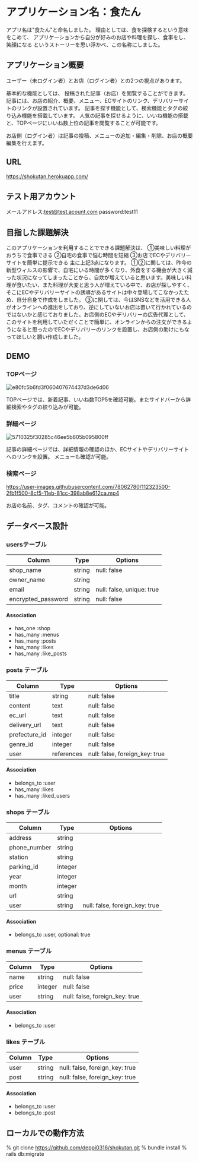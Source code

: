# アプリケーション名：食たん

アプリ名は"食たん"と命名しました。
理由としては、食を探検するという意味をこめて、
アプリケーションから自分が好みのお店や料理を探し、食事をし、笑顔になる
というストーリーを思い浮かべ、この名称にしました。

## アプリケーション概要

ユーザー（未ログイン者）とお店（ログイン者）との2つの視点があります。

基本的な機能としては、
投稿された記事（お店）を閲覧することができます。
記事には、お店の紹介、概要、メニュー、ECサイトのリンク、デリバリーサイトのリンクが設置されています。
記事を探す機能として、検索機能とタグの絞り込み機能を搭載しています。
人気の記事を探せるように、いいね機能の搭載と、TOPページにいいね数上位の記事を閲覧することが可能です。

お店側（ログイン者）は記事の投稿、メニューの追加・編集・削除、お店の概要編集を行えます。

## URL

https://shokutan.herokuapp.com/

## テスト用アカウント

メールアドレス:test@test.acount.com
password:test11

## 目指した課題解決
このアプリケーションを利用することでできる課題解決は、
①美味しい料理がおうちで食事できる
②自宅の食事で悩む時間を短縮
③お店でECやデリバリーサイトを簡単に提示できる
主に上記3点になります。
①②に関しては、昨今の新型ウィルスの影響で、自宅にいる時間が多くなり、外食をする機会が大きく減った状況になってしまったことから、自炊が増えていると思います。美味しい料理が食いたい、また料理が大変と思う人が増えている中で、お店が探しやすく、そこにECやデリバリーサイトの誘導があるサイトは中々登場してこなかったため、自分自身で作成をしました。
③に関しては、今はSNSなどを活用できる人がオンラインへの進出をしており、逆にしていないお店は置いて行かれているのではないかと感じておりました。お店側のECやデリバリーの広告代理として、このサイトを利用していただくことで簡単に、オンラインからの注文ができるようになると思ったのでECやデリバリーのリンクを設置し、お店側の助けにもなってほしいと願い作成しました。

## DEMO

### TOPページ
![e80fc5b6fd3f060407674437d3de6d06](https://user-images.githubusercontent.com/78062780/112323492-2de83180-8cf5-11eb-8801-e0aee6757827.jpeg)

TOPページでは、新着記事、いいね数TOP5を確認可能。またサイドバーから詳細検索やタグの絞り込みが可能。

### 詳細ページ
![5710325f30285c46ee5b605b095800ff](https://user-images.githubusercontent.com/78062780/112323499-2f195e80-8cf5-11eb-9e90-56a5660ccb4d.jpeg)

記事の詳細ページでは、詳細情報の確認のほか、ECサイトやデリバリーサイトへのリンクを設置。
メニューも確認が可能。

### 検索ページ
https://user-images.githubusercontent.com/78062780/112323500-2fb1f500-8cf5-11eb-81cc-398ab8e612ca.mp4

お店の名前、タグ、コメントの確認が可能。


## データベース設計

### usersテーブル

| Column             | Type       | Options                    |
| ------------------ | ---------- | -------------------------- |
| shop_name          | string     | null: false                |
| owner_name         | string     |                            |
| email              | string     | null: false, unique: true  |
| encrypted_password | string     | null: false                |

#### Association

- has_one :shop
- has_many :menus
- has_many :posts
- has_many :likes
- has_many :like_posts

### posts テーブル

| Column        | Type       | Options                        |
| ------------- | ---------- | ------------------------------ |
| title         | string     | null: false                    |
| content       | text       | null: false                    |
| ec_url        | text       | null: false                    |
| delivery_url  | text       | null: false                    |
| prefecture_id | integer    | null: false                    |
| genre_id      | integer    | null: false                    |
| user          | references | null: false, foreign_key: true |


#### Association

- belongs_to :user
- has_many :likes
- has_many :liked_users

### shops テーブル

| Column       | Type       | Options                        |
| ------------ | ---------- | ------------------------------ |
| address      | string     |                                |
| phone_number | string     |                                |
| station      | string     |                                |
| parking_id   | integer    |                                |
| year         | integer    |                                |
| month        | integer    |                                |
| url          | string     |                                |
| user         | string     | null: false, foreign_key: true |


#### Association

- belongs_to :user, optional: true


### menus テーブル

| Column | Type       | Options                        |
| ------ | ---------- | ------------------------------ |
| name   | string     | null: false                    |
| price  | integer    | null: false                    |
| user   | string     | null: false, foreign_key: true |


#### Association

- belongs_to :user


### likes テーブル

| Column       | Type       | Options                        |
| -------------| ---------- | ------------------------------ |
| user         | string     | null: false, foreign_key: true |
| post         | string     | null: false, foreign_key: true |


#### Association

- belongs_to :user
- belongs_to :post


## ローカルでの動作方法
% git clone https://github.com/deppi0316/shokutan.git
% bundle install
% rails db:migrate